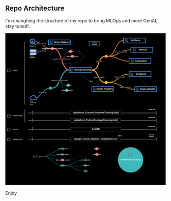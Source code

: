 ## Repo Architecture

I'm changhing the structure of my repo to bring MLOps and more GenAI, stay tuned!.

![](images/architecture2.0.png)


Enjoy
